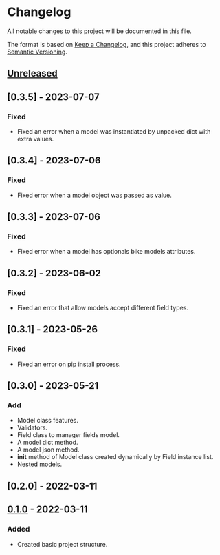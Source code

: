 # Changelog
All notable changes to this project will be documented in this file.

The format is based on [Keep a Changelog](https://keepachangelog.com/en/1.0.0/),
and this project adheres to [Semantic Versioning](https://semver.org/spec/v2.0.0.html).


## [Unreleased]

## [0.3.5] - 2023-07-07
### Fixed
- Fixed an error when a model was instantiated by unpacked dict with extra values.


## [0.3.4] - 2023-07-06
### Fixed
- Fixed error when a model object was passed as value.


## [0.3.3] - 2023-07-06
### Fixed
- Fixed error when a model has optionals bike models attributes.


## [0.3.2] - 2023-06-02
### Fixed
- Fixed an error that allow models accept different field types.


## [0.3.1] - 2023-05-26
### Fixed
- Fixed an error on pip install process.


## [0.3.0] - 2023-05-21
### Add
- Model class features.
- Validators.
- Field class to manager fields model.
- A model dict method.
- A model json method.
- __init__ method of Model class created dynamically by Field instance list.
- Nested models.


## [0.2.0] - 2022-03-11


## [0.1.0] - 2022-03-11
### Added
- Created basic project structure.


[Unreleased]: https://github.com/manasseslima/bike/compare/v0.2.0...HEAD
[0.1.0]: https://github.com/manasseslima/bike/releases/tag/v0.1.0